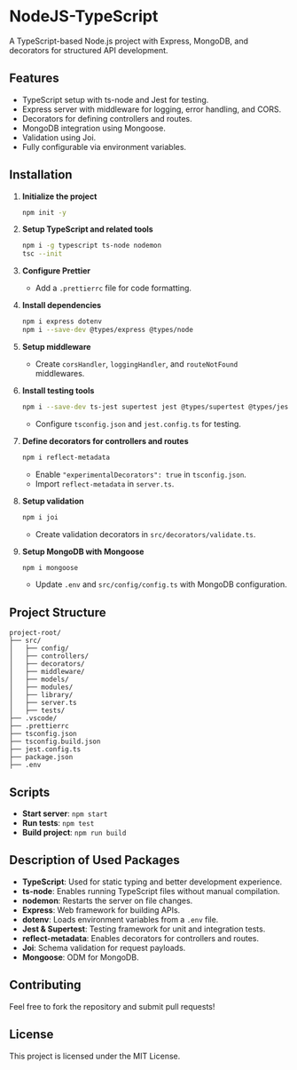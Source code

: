 # NodeJS-TypeScript

A TypeScript-based Node.js project with Express, MongoDB, and decorators for structured API development.

## Features
- TypeScript setup with ts-node and Jest for testing.
- Express server with middleware for logging, error handling, and CORS.
- Decorators for defining controllers and routes.
- MongoDB integration using Mongoose.
- Validation using Joi.
- Fully configurable via environment variables.

## Installation

1. **Initialize the project**
   ```sh
   npm init -y
   ```

2. **Setup TypeScript and related tools**
   ```sh
   npm i -g typescript ts-node nodemon
   tsc --init
   ```

3. **Configure Prettier**
   - Add a `.prettierrc` file for code formatting.

4. **Install dependencies**
   ```sh
   npm i express dotenv
   npm i --save-dev @types/express @types/node
   ```

5. **Setup middleware**
   - Create `corsHandler`, `loggingHandler`, and `routeNotFound` middlewares.

6. **Install testing tools**
   ```sh
   npm i --save-dev ts-jest supertest jest @types/supertest @types/jest
   ```
   - Configure `tsconfig.json` and `jest.config.ts` for testing.

7. **Define decorators for controllers and routes**
   ```sh
   npm i reflect-metadata
   ```
   - Enable `"experimentalDecorators": true` in `tsconfig.json`.
   - Import `reflect-metadata` in `server.ts`.

8. **Setup validation**
   ```sh
   npm i joi
   ```
   - Create validation decorators in `src/decorators/validate.ts`.

9. **Setup MongoDB with Mongoose**
   ```sh
   npm i mongoose
   ```
   - Update `.env` and `src/config/config.ts` with MongoDB configuration.

## Project Structure

```
project-root/
├── src/
│   ├── config/
│   ├── controllers/
│   ├── decorators/
│   ├── middleware/
│   ├── models/
│   ├── modules/
│   ├── library/
│   ├── server.ts
│   ├── tests/
├── .vscode/
├── .prettierrc
├── tsconfig.json
├── tsconfig.build.json
├── jest.config.ts
├── package.json
├── .env
```

## Scripts

- **Start server**: `npm start`
- **Run tests**: `npm test`
- **Build project**: `npm run build`

## Description of Used Packages

- **TypeScript**: Used for static typing and better development experience.
- **ts-node**: Enables running TypeScript files without manual compilation.
- **nodemon**: Restarts the server on file changes.
- **Express**: Web framework for building APIs.
- **dotenv**: Loads environment variables from a `.env` file.
- **Jest & Supertest**: Testing framework for unit and integration tests.
- **reflect-metadata**: Enables decorators for controllers and routes.
- **Joi**: Schema validation for request payloads.
- **Mongoose**: ODM for MongoDB.

## Contributing
Feel free to fork the repository and submit pull requests!

## License
This project is licensed under the MIT License.
